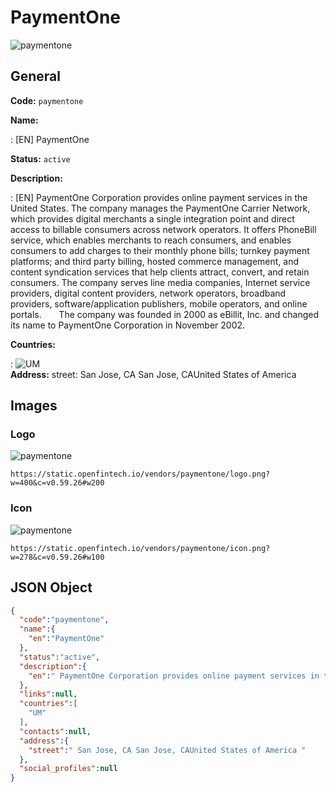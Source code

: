 
# PaymentOne 
![paymentone](https://static.openfintech.io/vendors/paymentone/logo.png?w=400&c=v0.59.26#w200)  

## General 
 
**Code:** `paymentone` 
 
**Name:** 
 
:	[EN] PaymentOne 
 
**Status:** `active` 
 
**Description:** 
 
: [EN]  PaymentOne Corporation provides online payment services in the United States. The company manages the PaymentOne Carrier Network, which provides digital merchants a single integration point and direct access to billable consumers across network operators. It offers PhoneBill service, which enables merchants to reach consumers, and enables consumers to add charges to their monthly phone bills; turnkey payment platforms; and third party billing, hosted commerce management, and content syndication services that help clients attract, convert, and retain consumers. The company serves line media companies, Internet service providers, digital content providers, network operators, broadband providers, software/application publishers, mobile operators, and online portals.       The company was founded in 2000 as eBillit, Inc. and changed its name to PaymentOne Corporation in November 2002.   
 
 
**Countries:** 
 
:	![UM](https://cdnjs.cloudflare.com/ajax/libs/flag-icon-css/3.3.0/flags/4x3/um.svg#w24)  
**Address:** 
street:  San Jose, CA San Jose, CAUnited States of America  

## Images 

### Logo 
 
![paymentone](https://static.openfintech.io/vendors/paymentone/logo.png?w=400&c=v0.59.26#w200)  

```
https://static.openfintech.io/vendors/paymentone/logo.png?w=400&c=v0.59.26#w200
```  

### Icon 
 
![paymentone](https://static.openfintech.io/vendors/paymentone/icon.png?w=278&c=v0.59.26#w100)  

```
https://static.openfintech.io/vendors/paymentone/icon.png?w=278&c=v0.59.26#w100
```  

## JSON Object 

```json
{
  "code":"paymentone",
  "name":{
    "en":"PaymentOne"
  },
  "status":"active",
  "description":{
    "en":" PaymentOne Corporation provides online payment services in the United States. The company manages the PaymentOne Carrier Network, which provides digital merchants a single integration point and direct access to billable consumers across network operators. It offers PhoneBill service, which enables merchants to reach consumers, and enables consumers to add charges to their monthly phone bills; turnkey payment platforms; and third party billing, hosted commerce management, and content syndication services that help clients attract, convert, and retain consumers. The company serves line media companies, Internet service providers, digital content providers, network operators, broadband providers, software\/application publishers, mobile operators, and online portals.\u00a0\u00a0\u00a0\u00a0 \u00a0 The company was founded in 2000 as eBillit, Inc. and changed its name to PaymentOne Corporation in November 2002.\u00a0 "
  },
  "links":null,
  "countries":[
    "UM"
  ],
  "contacts":null,
  "address":{
    "street":" San Jose, CA San Jose, CAUnited States of America "
  },
  "social_profiles":null
}
```  
